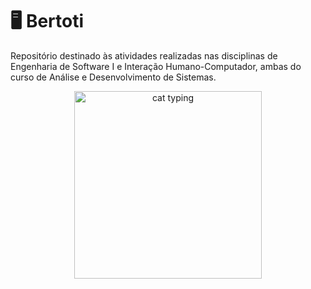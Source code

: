 # :desktop_computer: Bertoti
<p align="float">Repositório destinado às atividades realizadas nas disciplinas de Engenharia de Software I e Interação Humano-Computador, ambas do curso de Análise e Desenvolvimento de Sistemas.<p>
<div align="center">
  <img alt="cat typing" src="https://c.tenor.com/SBAt0s2C6mwAAAAC/cat-keyboard.gif" width="300" height="300" />
  </div>
